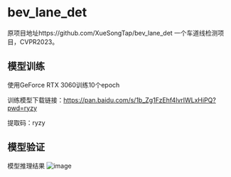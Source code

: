 # bev_lane_det
原项目地址https://github.com/XueSongTap/bev_lane_det
一个车道线检测项目，CVPR2023。
## 模型训练
使用GeForce RTX 3060训练10个epoch

训练模型下载链接：https://pan.baidu.com/s/1b_Zg1FzEhf4lvrIWLxHiPQ?pwd=ryzy 

提取码：ryzy
## 模型验证
模型推理结果
![image](https://github.com/zyf-bit/bev_lane_det/assets/94728547/88612cc5-07c7-41ae-bc3b-e519f66a7bb1)
